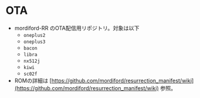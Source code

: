 # OTA

- mordiford-RR のOTA配信用リポジトリ。対象は以下
    - `oneplus2`
    - `oneplus3`
    - `bacon`
    - `libra`
    - `nx512j`
    - `kiwi`
    - `sc02f`
- ROMの詳細は [https://github.com/mordiford/resurrection_manifest/wiki](https://github.com/mordiford/resurrection_manifest/wiki) 参照。
